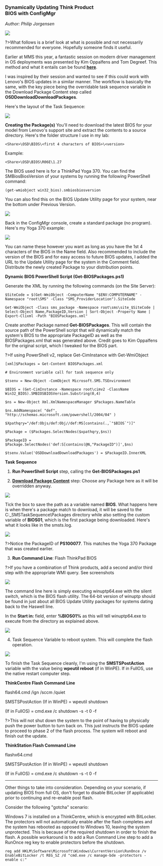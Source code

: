 ### Dynamically Updating Think Product <br> BIOS with ConfigMgr
*Author: Philip Jorgensen*

![](../img/2017/dynamic_bios_update/holygrail.jpg)

?>What follows is a brief look at what is possible and not necessarily recommended for everyone.  Hopefully someone finds it useful.

Earlier at MMS this year, a fantastic session on modern driver management in OS deployments was presented by Kim Oppalfens and Tom Degreef.  This method and what it entails can be found [**here**](http://www.oscc.be/sccm/osd/The-holy-grail-of-ConfigMgr-diver-management,-or-whatever-you-want-to-call-it/).

I was inspired by their session and wanted to see if this could work with Lenovo's BIOS updates in a similar manner.  The workflow is basically the same, with the key piece being the overridable task sequence variable in the Download Package Content step called **OSDDownloadDownloadPackages**.

Here's the layout of the Task Sequence:

![](../img/2017/dynamic_bios_update/image1.jpg)

**Creating the Package(s)**
You'll need to download the latest BIOS for your model from Lenovo's support site and extract the contents to a source directory.  Here's the folder structure I use in my lab:

```
<Share>\OSD\BIOS\<first 4 characters of BIOS>\<version>
```

Example:
```
<Share>\OSD\BIOS\R06E\1.27
```

The BIOS used here is for a ThinkPad Yoga 370.  You can find the SMBiosBiosVersion of your systems by running the following PowerShell command:

```
(get-wmiobject win32_bios).smbiosbiosversion
```

You can also find this on the BIOS Update Utility page for your system, near the bottom under Previous Version.

![](../img/2017/dynamic_bios_update/image2.jpg)

Back in the ConfigMgr console, create a standard package (no program).  Here's my Yoga 370 example:

[![](../img/2017/dynamic_bios_update/image3.jpg)](https://blog.lenovocdrt.com/img/2017/dynamic_bios_update/image3.jpg)

You can name these however you want as long as you have the 1st 4 characters of the BIOS in the Name field.  Also recommended to include the version of the BIOS and for easy access to future BIOS updates, I added the URL to the Update Utility page for the system in the Comment field.  Distribute the newly created Package to your distribution points.

**Dynamic BIOS PowerShell Script (Get-BIOSPackages.ps1)**

Generate the XML by running the following commands (on the Site Server):

```
$SiteCode = $(Get-WmiObject -ComputerName "$ENV:COMPUTERNAME" -Namespace "root\SMS" -Class "SMS_ProviderLocation").SiteCode

Get-WmiObject -Class sms_package -Namespace root\sms\site_$SiteCode | Select-Object Name,PackageID,Version | Sort-Object -Property Name | Export-Clixml -Path "BIOSPackages.xml"
```

Create another Package named **Get-BIOSPackages**.  This will contain the source path of the PowerShell script that will dynamically match the system's BIOS to the appropriate PackageID as well as the BIOSPackages.xml that was generated above.  Credit goes to Kim Oppalfens for the original script, which I tweaked for the BIOS part.

?>If using PowerShell v2, replace Get-CimInstance with Get-WmiObject

```
[xml]$Packages = Get-Content BIOSPackages.xml

# Environment variable call for task sequence only
   
$tsenv = New-Object -ComObject Microsoft.SMS.TSEnvironment
    
$BIOS = (Get-CimInstance -Namespace root\cimv2 -ClassName Win32_BIOS).SMBIOSBIOSVersion.Substring(0,4)

$ns = New-Object Xml.XmlNamespaceManager $Packages.NameTable

$ns.AddNamespace( "def", "http://schemas.microsoft.com/powershell/2004/04" )

$Xpathqry="/def:Objs/def:Obj//def:MS[contains(.,`"$BIOS`")]"

$Package = ($Packages.SelectNodes($xpathqry,$ns))

$PackageID = $Package.SelectNodes('def:S[contains(@N,"PackageID")]',$ns)

$tsenv.Value('OSDDownloadDownloadPackages') = $PackageID.InnerXML
```

**Task Sequence**

1. **Run PowerShell Script** step, calling the **Get-BIOSPackages.ps1**

2. [**Download Package Content**](https://docs.microsoft.com/en-us/sccm/osd/understand/task-sequence-steps#BKMK_DownloadPackageContent) step:  Choose any Package here as it will be overridden anyway.

![](../img/2017/dynamic_bios_update/image4.jpg)

Tick the box to save the path as a variable named **BIOS**.  What happens here is when there's a package match to download, it will be saved to the C:\_SMSTaskSequence\Packages directory while also setting the custom variable of **BIOS01**, which is the first package being downloaded.  Here's what it looks like in the smsts.log.

![](../img/2017/dynamic_bios_update/image5.jpg)

?>Notice the PackageID of **PS100077**.  This matches the Yoga 370 Package that was created earlier.

3. **Run Command Line**: Flash ThinkPad BIOS

?>If you have a combination of Think products, add a second and/or third step with the appropriate WMI query. See screenshots

![](../img/2017/dynamic_bios_update/image6.jpg)

The command line here is simply executing winuptp64.exe with the silent switch, which is the BIOS flash utility.  The 64-bit version of winuptp should be found in just about all BIOS Update Utility packages for systems dating back to the Haswell line.

In the **Start in:** field, enter **%BIOS01%** as this will tell winuptp64.exe to execute from the directory as explained above.

![](../img/2017/dynamic_bios_update/image7.jpg)

4. Task Sequence Variable to reboot system.  This will complete the flash operation.

![](../img/2017/dynamic_bios_update/image8.jpg)

To finish the Task Sequence cleanly, I'm using the **SMSTSPostAction** variable with the value being **wpeutil reboot** (if in WinPE).  If in FullOS, use the native restart computer step.

**ThinkCentre Flash Command Line**

flash64.cmd /ign /sccm /quiet

SMSTSPostAction (If in WinPE) = wpeutil shutdown 

(If in FullOS) = cmd.exe /c shutdown -s -t 0 -f

?>This will not shut down the system to the point of having to physically push the power button to turn back on.  This just instructs the BIOS update to proceed to phase 2 of the flash process. The system will reboot and finish out the update.

**ThinkStation Flash Command Line**

flashx64.cmd

SMSTSPostAction (If in WinPE) = wpeutil shutdown 

(If in FullOS) = cmd.exe /c shutdown -s -t 0 -f

---

Other things to take into consideration.
Depending on your scenario, if updating BIOS from full OS, don't forget to disable BitLocker (if applicable) prior to continuing and re-enable post flash.

Consider the following "gotcha" scenario:

Windows 7 is installed on a ThinkCentre, which is encrypted with BitLocker.  The protectors will not automatically enable after the flash completes and the system has rebooted as opposed to Windows 10, leaving the system unprotected.  This is because of the required shutdown in order to finish the flash.  A possible workaround is to add a Run Command Line step to add a RunOnce reg key to enable protectors before the shutdown.
```
reg add HKLM\Software\Microsoft\Windows\CurrentVersion\RunOnce /v EnableBitLocker /t REG_SZ /d "cmd.exe /c manage-bde -protectors -enable c:"
```